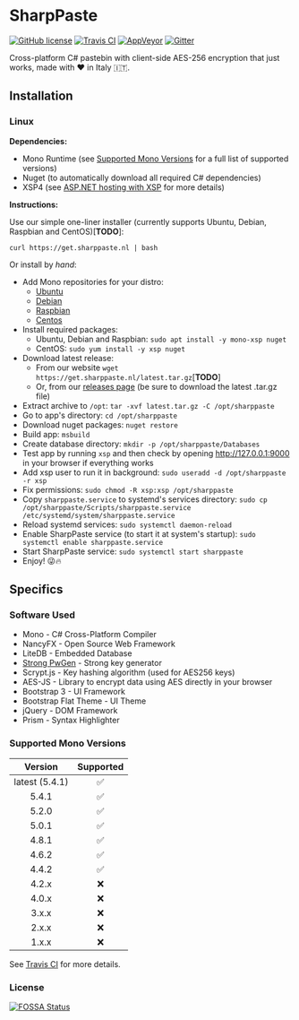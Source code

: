 # SharpPaste
[![GitHub license](https://img.shields.io/badge/license-MIT-blue.svg?style=flat-square)](https://raw.githubusercontent.com/phonicmouse/SharpPaste/master/LICENSE)
[![Travis CI](https://img.shields.io/travis/phonicmouse/SharpPaste.svg?style=flat-square&logo=travis)](https://travis-ci.org/phonicmouse/SharpPaste)
[![AppVeyor](https://img.shields.io/appveyor/ci/phonicmouse/sharppaste.svg?style=flat-square&logo=appveyor)](https://ci.appveyor.com/project/phonicmouse/sharppaste)
[![Gitter](https://img.shields.io/badge/chat_on-gitter-green.svg?style=flat-square&logo=gitter-white&colorB=ed1965)](https://gitter.im/SharpPasteZ)

Cross-platform C# pastebin with client-side AES-256 encryption that just works, made with :heart: in Italy :it:.


## Installation

### Linux
**Dependencies:**
- Mono Runtime (see [Supported Mono Versions](#supported-mono-versions) for a full list of supported versions)
- Nuget (to automatically download all required C# dependencies)
- XSP4 (see [ASP.NET hosting with XSP](http://www.mono-project.com/docs/web/aspnet/#aspnet-hosting-with-xsp) for more details)


**Instructions:**

Use our simple one-liner installer (currently supports Ubuntu, Debian, Raspbian and CentOS)[**TODO**]:
```
curl https://get.sharppaste.nl | bash
```

Or install by *hand*:
- Add Mono repositories for your distro:
  - [Ubuntu](http://www.mono-project.com/download/#download-lin-ubuntu)
  - [Debian](http://www.mono-project.com/download/#download-lin-debian)
  - [Raspbian](http://www.mono-project.com/download/#download-lin-raspbian)
  - [Centos](http://www.mono-project.com/download/#download-lin-centos)
- Install required packages:
  - Ubuntu, Debian and Raspbian: `sudo apt install -y mono-xsp nuget`
  - CentOS: `sudo yum install -y xsp nuget`
- Download latest release:
  - From our website `wget https://get.sharppaste.nl/latest.tar.gz`[**TODO**]
  - Or, from our [releases page](https://github.com/phonicmouse/SharpPaste/releases) (be sure to download the latest .tar.gz file)
- Extract archive to `/opt`: `tar -xvf latest.tar.gz -C /opt/sharppaste`
- Go to app's directory: `cd /opt/sharppaste`
- Download nuget packages: `nuget restore`
- Build app: `msbuild`
- Create database directory: `mkdir -p /opt/sharppaste/Databases`
- Test app by running `xsp` and then check by opening http://127.0.0.1:9000 in your browser if everything works
- Add xsp user to run it in background: `sudo useradd -d /opt/sharppaste -r xsp`
- Fix permissions: `sudo chmod -R xsp:xsp /opt/sharppaste`
- Copy `sharppaste.service` to systemd's services directory: `sudo cp /opt/sharppaste/Scripts/sharppaste.service /etc/systemd/system/sharppaste.service`
- Reload systemd services: `sudo systemctl daemon-reload`
- Enable SharpPaste service (to start it at system's startup): `sudo systemctl enable sharppaste.service`
- Start SharpPaste service: `sudo systemctl start sharppaste`
- Enjoy! 😜🔥
## Specifics

### Software Used

- Mono - C# Cross-Platform Compiler
- NancyFX - Open Source Web Framework
- LiteDB - Embedded Database
- [Strong PwGen](https://gist.github.com/jacobbuck/4247179) - Strong key generator
- Scrypt.js - Key hashing algorithm (used for AES256 keys)
- AES-JS - Library to encrypt data using AES directly in your browser
- Bootstrap 3 - UI Framework
- Bootstrap Flat Theme - UI Theme
- jQuery - DOM Framework
- Prism - Syntax Highlighter

### Supported Mono Versions

| Version        | Supported          |
|:--------------:|:------------------:|
| latest (5.4.1) | :white_check_mark: |
| 5.4.1          | :white_check_mark: |
| 5.2.0          | :white_check_mark: |
| 5.0.1          | :white_check_mark: |
| 4.8.1          | :white_check_mark: |
| 4.6.2          | :white_check_mark: |
| 4.4.2          | :white_check_mark: |
| 4.2.x          | :x:                |
| 4.0.x          | :x:                |
| 3.x.x          | :x:                |
| 2.x.x          | :x:                |
| 1.x.x          | :x:                |

See [Travis CI](https://travis-ci.org/phonicmouse/SharpPaste) for more details.


### License
[![FOSSA Status](https://app.fossa.io/api/projects/git%2Bgithub.com%2Fphonicmouse%2FSharpPaste.svg?type=large)](https://app.fossa.io/projects/git%2Bgithub.com%2Fphonicmouse%2FSharpPaste?ref=badge_large)

